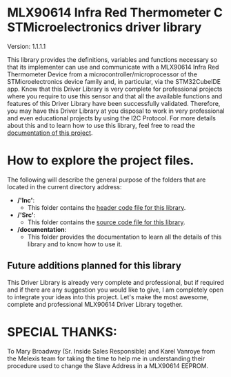 # MLX90614 Infra Red Thermometer C STMicroelectronics driver library

Version: 1.1.1.1

This library provides the definitions, variables and functions necessary so that its implementer can use and communicate
with a MLX90614 Infra Red Thermometer Device from a microcontroller/microprocessor of the STMicroelectronics device
family and, in particular, via the STM32CubeIDE app. Know that this Driver Library is very complete for professional
projects where you require to use this sensor and that all the available functions and features of this Driver Library
have been successfully validated. Therefore, you may have this Driver Library at you disposal to work in very
professional and even educational projects by using the I2C Protocol. For more details about this and to learn how to
use this library, feel free to read the
<a href=https://github.com/Mortrack/MLX90614_STM_driver/tree/main/documentation>documentation of this project</a>.

# How to explore the project files.
The following will describe the general purpose of the folders that are located in the current directory address:

- **/'Inc'**:
    - This folder contains the <a href=https://github.com/Mortrack/MLX90614_STM_driver/blob/main/Inc/mlx90614_ir_thermometer_driver.h>header code file for this library</a>.
- **/'Src'**:
    - This folder contains the <a href=https://github.com/Mortrack/MLX90614_STM_driver/blob/main/Src/mlx90614_ir_thermometer_driver.c>source code file for this library</a>.
- **/documentation**:
    - This folder provides the documentation to learn all the details of this library and to know how to use it.

## Future additions planned for this library

This Driver Library is already very complete and professional, but if required and if there are any suggestion you would
like to give, I am completely open to integrate your ideas into this project. Let's make the most awesome, complete and
professional MLX90614 Driver Library together.


# SPECIAL THANKS:

To Mary Broadway (Sr. Inside Sales Responsible) and Karel Vanroye from the Melexis team for taking the time to help me in understanding their procedure used to change the Slave Address in a MLX90614 EEPROM.
